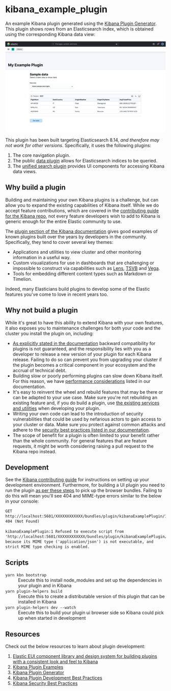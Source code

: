 # kibana_example_plugin

An example Kibana plugin generated using the [Kibana Plugin Generator](https://www.elastic.co/guide/en/kibana/current/plugin-tooling.html#automatic-plugin-generator). This plugin shows rows from an Elasticsearch index, which is obtained using the corresponding Kibana data view:

![My Example Plugin Screenshot](./readme_images/kibana-example-screenshot.png)

This plugin has been built targeting Elasticsearch 8.14, *and therefore may not work for other versions*. Specifically, it uses the following plugins:

1. The core navigation plugin.
2. The public [data plugin](https://github.com/elastic/kibana/blob/8.14/src/plugins/data/README.mdx) allows for Elasticsearch indices to be queried.
3. The [unified search plugin](https://github.com/elastic/kibana/tree/8.14/src/plugins/unified_search) provides UI components for accessing Kibana data views.

## Why build a plugin

Building and maintaining your own Kibana plugins is a challenge, but can allow you to expand the existing capabilities of Kibana itself. While we do accept feature contributions, which are covered in the [contributing guide for the Kibana repo](https://github.com/elastic/kibana/blob/main/CONTRIBUTING.md), not every feature developers wish to add to Kibana is generic enough for the entire Elastic community to use.

The [plugin section of the Kibana documentation](https://www.elastic.co/guide/en/kibana/current/kibana-plugins.html) gives good examples of known plugins built over the years by developers in the community. Specifically, they tend to cover several key themes:

* Applications and utilities to view cluster and other monitoring information in a useful way.
* Custom visualizations for use in dashboards that are challenging or impossible to construct via capabilities such as [Lens](https://www.elastic.co/guide/en/kibana/current/lens.html), [TSVB](https://www.elastic.co/guide/en/kibana/current/tsvb.html) and [Vega](https://www.elastic.co/guide/en/kibana/current/vega.html).
* Tools for embedding different content types such as Markdown or Timelion.

Indeed, many Elasticians build plugins to develop some of the Elastic features you've come to love in recent years too. 

## Why not build a plugin

While it's great to have this ability to extend Kibana with your own features, it also exposes you to maintenance challenges for both your code and the cluster you install the plugin on, including:

* [As explicitly stated in the documentation](https://www.elastic.co/guide/en/kibana/current/kibana-plugins.html) backward compatibility for plugins is not guaranteed, and the responsibility lies with you as a developer to release a new version of your plugin for each Kibana release. Failing to do so can prevent you from upgrading your cluster if the plugin becomes a critical component in your ecosystem and the accrual of technical debt.
* Building slow or poorly performing plugins can slow down Kibana itself. For this reason, we have [performance considerations](https://www.elastic.co/guide/en/kibana/current/development-best-practices.html#_performance) listed in our documentation.
* It's easy to reinvent the wheel and rebuild features that may be there or can be adapted to your use case. Make sure you're not rebuilding an existing feature and, if you do build a plugin, use [the existing services and utilities](https://www.elastic.co/guide/en/kibana/current/development-best-practices.html#_re_inventing_the_wheel) when developing your plugin.
* Writing your own code can lead to the introduction of security vulnerabilities that could be used by nefarious actors to gain access to your cluster or data. Make sure you protect against common attacks and adhere to the [security best practices listed in our documentation](https://www.elastic.co/guide/en/kibana/current/security-best-practices.html).
* The scope of benefit for a plugin is often limited to your benefit rather than the whole community. For general features that are feature requests, it might be worth considering raising a pull request to the Kibana repo instead.

## Development

See the [Kibana contributing guide](https://github.com/elastic/kibana/blob/main/CONTRIBUTING.md) for instructions on setting up your development environment. Furthermore, for building a UI plugin you need to run the plugin [as per these steps](https://www.elastic.co/guide/en/kibana/current/plugin-tooling.html#_run_kibana_with_your_plugin_in_dev_mode) to pick up the browser bundles. Failing to do this will mean you'll see 404 and MIME-type errors similar to the below in your console:

```
GET http://localhost:5601/XXXXXXXXXXXX/bundles/plugin/kibanaExamplePlugin/1.0.0/kibanaExamplePlugin.plugin.js 404 (Not Found)

kibanaExamplePlugin:1 Refused to execute script from 'http://localhost:5601/XXXXXXXXXXXX/bundles/plugin/kibanaExamplePlugin/1.0.0/kibanaExamplePlugin.plugin.js' because its MIME type ('application/json') is not executable, and strict MIME type checking is enabled.
```

## Scripts

<dl>
  <dt><code>yarn kbn bootstrap</code></dt>
  <dd>Execute this to install node_modules and set up the dependencies in your plugin and in Kibana</dd>

  <dt><code>yarn plugin-helpers build</code></dt>
  <dd>Execute this to create a distributable version of this plugin that can be installed in Kibana</dd>

  <dt><code>yarn plugin-helpers dev --watch</code></dt>
    <dd>Execute this to build your plugin ui browser side so Kibana could pick up when started in development</dd>
</dl>

## Resources

Check out the below resources to learn about plugin development:

1. [Elastic EUI component library and design system for building plugins with a consistent look and feel to Kibana](https://eui.elastic.co/#/)
2. [Kibana Plugin Examples](https://github.com/elastic/kibana/tree/main/examples)
3. [Kibana Plugin Generator](https://www.elastic.co/guide/en/kibana/current/plugin-tooling.html#automatic-plugin-generator)
4. [Kibana Plugin Development Best Practices](https://www.elastic.co/guide/en/kibana/current/development-best-practices.html#_performance)
5. [Kibana Security Best Practices](https://www.elastic.co/guide/en/kibana/current/security-best-practices.html)